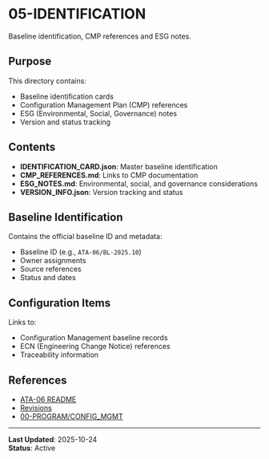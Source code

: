 # 05-IDENTIFICATION

Baseline identification, CMP references and ESG notes.

## Purpose

This directory contains:
- Baseline identification cards
- Configuration Management Plan (CMP) references
- ESG (Environmental, Social, Governance) notes
- Version and status tracking

## Contents

- **IDENTIFICATION_CARD.json**: Master baseline identification
- **CMP_REFERENCES.md**: Links to CMP documentation
- **ESG_NOTES.md**: Environmental, social, and governance considerations
- **VERSION_INFO.json**: Version tracking and status

## Baseline Identification

Contains the official baseline ID and metadata:
- Baseline ID (e.g., `ATA-06/BL-2025.10`)
- Owner assignments
- Source references
- Status and dates

## Configuration Items

Links to:
- Configuration Management baseline records
- ECN (Engineering Change Notice) references
- Traceability information

## References

- [ATA-06 README](../README.md)
- [Revisions](../06-REVISIONS/)
- [00-PROGRAM/CONFIG_MGMT](../../../../00-PROGRAM/CONFIG_MGMT/)

---

**Last Updated**: 2025-10-24  
**Status**: Active

